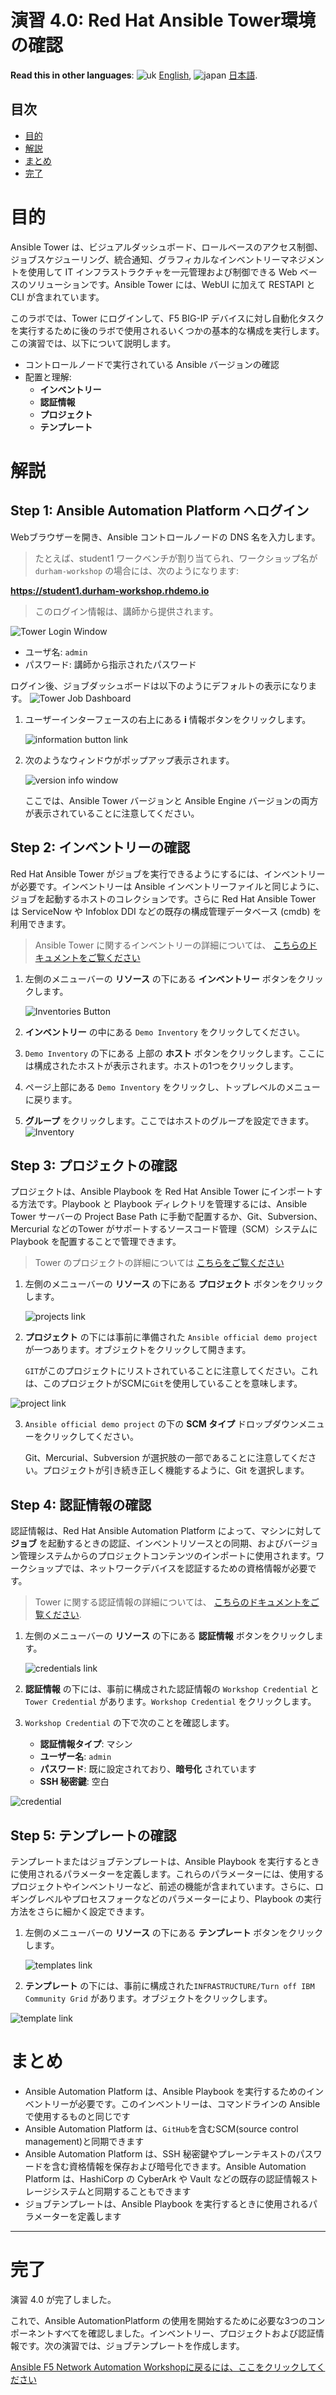 # 演習 4.0: Red Hat Ansible Tower環境の確認

**Read this in other languages**: ![uk](../../../images/uk.png) [English](README.md),  ![japan](../../../images/japan.png) [日本語](README.ja.md).

## 目次
- [目的](#目的)
- [解説](#解説)
- [まとめ](#まとめ)
- [完了](#完了)

# 目的

Ansible Tower は、ビジュアルダッシュボード、ロールベースのアクセス制御、ジョブスケジューリング、統合通知、グラフィカルなインベントリーマネジメントを使用して IT インフラストラクチャを一元管理および制御できる Web ベースのソリューションです。Ansible Tower には、WebUI に加えて RESTAPI と CLI が含まれています。

このラボでは、Tower にログインして、F5 BIG-IP デバイスに対し自動化タスクを実行するために後のラボで使用されるいくつかの基本的な構成を実行します。この演習では、以下について説明します。
- コントロールノードで実行されている Ansible バージョンの確認
- 配置と理解:
  - **インベントリー**
  - **認証情報**
  - **プロジェクト**
  - **テンプレート**

# 解説

## Step 1: Ansible Automation Platform へログイン

Webブラウザーを開き、Ansible コントロールノードの DNS 名を入力します。

>たとえば、student1 ワークベンチが割り当てられ、ワークショップ名が `durham-workshop` の場合には、次のようになります:

**https://student1.durham-workshop.rhdemo.io**

>このログイン情報は、講師から提供されます。

![Tower Login Window](images/login_window.ja.png)
- ユーザ名: `admin`
- パスワード: 講師から指示されたパスワード

ログイン後、ジョブダッシュボードは以下のようにデフォルトの表示になります。
![Tower Job Dashboard](images/tower_login.ja.png)

1.  ユーザーインターフェースの右上にある **i** 情報ボタンをクリックします。

    ![information button link](images/information_button.png)

2.  次のようなウィンドウがポップアップ表示されます。

    ![version info window](images/version_info.png)

    ここでは、Ansible Tower バージョンと Ansible Engine バージョンの両方が表示されていることに注意してください。


## Step 2: インベントリーの確認

Red Hat Ansible Tower がジョブを実行できるようにするには、インベントリーが必要です。インベントリーは Ansible インベントリーファイルと同じように、ジョブを起動するホストのコレクションです。さらに Red Hat Ansible Tower は ServiceNow や Infoblox DDI などの既存の構成管理データベース (cmdb) を利用できます。

>Ansible Tower に関するインベントリーの詳細については、 [こちらのドキュメントをご覧ください](https://docs.ansible.com/ansible-tower/latest/html/userguide/inventories.html)

1. 左側のメニューバーの **リソース** の下にある **インベントリー** ボタンをクリックします。

    ![Inventories Button](images/inventories.ja.png)

2. **インベントリー** の中にある `Demo Inventory` をクリックしてください。

3. `Demo Inventory` の下にある 上部の **ホスト** ボタンをクリックします。ここには構成されたホストが表示されます。ホストの1つをクリックします。

4. ページ上部にある `Demo Inventory` をクリックし、トップレベルのメニューに戻ります。

5. **グループ** をクリックします。ここではホストのグループを設定できます。
    ![Inventory](images/inventory.ja.png)


## Step 3: プロジェクトの確認

プロジェクトは、Ansible Playbook を Red Hat Ansible Tower にインポートする方法です。Playbook と Playbook ディレクトリを管理するには、Ansible Tower サーバーの Project Base Path に手動で配置するか、Git、Subversion、Mercurial などのTower がサポートするソースコード管理（SCM）システムに Playbook を配置することで管理できます。

> Tower のプロジェクトの詳細については [こちらをご覧ください](https://docs.ansible.com/ansible-tower/latest/html/userguide/projects.html)

1. 左側のメニューバーの **リソース** の下にある **プロジェクト** ボタンをクリックします。

    ![projects link](images/projects.ja.png)

2. **プロジェクト** の下には事前に準備された `Ansible official demo project` が一つあります。オブジェクトをクリックして開きます。

    `GIT`がこのプロジェクトにリストされていることに注意してください。これは、このプロジェクトがSCMに`Git`を使用していることを意味します。

![project link](images/project.ja.png)

3. `Ansible official demo project` の下の **SCM タイプ** ドロップダウンメニューをクリックしてください。

    Git、Mercurial、Subversion が選択肢の一部であることに注意してください。プロジェクトが引き続き正しく機能するように、Git を選択します。

## Step 4: 認証情報の確認

認証情報は、Red Hat Ansible Automation Platform によって、マシンに対して **ジョブ** を起動するときの認証、インベントリソースとの同期、およびバージョン管理システムからのプロジェクトコンテンツのインポートに使用されます。ワークショップでは、ネットワークデバイスを認証するための資格情報が必要です。

> Tower に関する認証情報の詳細については、 [こちらのドキュメントをご覧ください](https://docs.ansible.com/ansible-tower/latest/html/userguide/credentials.html).

1. 左側のメニューバーの **リソース** の下にある **認証情報** ボタンをクリックします。

    ![credentials link](images/credentials.ja.png)

2. **認証情報** の下には、事前に構成された認証情報の `Workshop Credential` と `Tower Credential` があります。`Workshop Credential` をクリックします。

3. `Workshop Credential` の下で次のことを確認します。
    - **認証情報タイプ**: マシン
    - **ユーザー名**: `admin`
    - **パスワード**: 既に設定されており、**暗号化** されています
    - **SSH 秘密鍵**: 空白

![credential](images/credential.ja.png)

## Step 5: テンプレートの確認

テンプレートまたはジョブテンプレートは、Ansible Playbook を実行するときに使用されるパラメーターを定義します。これらのパラメーターには、使用するプロジェクトやインベントリーなど、前述の機能が含まれています。さらに、ロギングレベルやプロセスフォークなどのパラメーターにより、Playbook の実行方法をさらに細かく設定できます。

1. 左側のメニューバーの **リソース** の下にある **テンプレート** ボタンをクリックします。

    ![templates link](images/templates.ja.png)

2. **テンプレート** の下には、事前に構成された`INFRASTRUCTURE/Turn off IBM Community Grid` があります。オブジェクトをクリックします。


![template link](images/template.ja.png)

# まとめ

- Ansible Automation Platform は、Ansible Playbook を実行するためのインベントリーが必要です。このインベントリーは、コマンドラインの Ansibleで使用するものと同じです
- Ansible Automation Platform は、`GitHub`を含むSCM(source control management)と同期できます
- Ansible Automation Platform は、SSH 秘密鍵やプレーンテキストのパスワードを含む資格情報を保存および暗号化できます。Ansible Automation Platform は、HashiCorp の CyberArk や Vault などの既存の認証情報ストレージシステムと同期することもできます
- ジョブテンプレートは、Ansible Playbook を実行するときに使用されるパラメーターを定義します

---

# 完了

演習 4.0 が完了しました。

これで、Ansible AutomationPlatform の使用を開始するために必要な3つのコンポーネントすべてを確認しました。インベントリー、プロジェクトおよび認証情報です。次の演習では、ジョブテンプレートを作成します。

[Ansible F5 Network Automation Workshopに戻るには、ここをクリックしてください](../README.ja.md)
